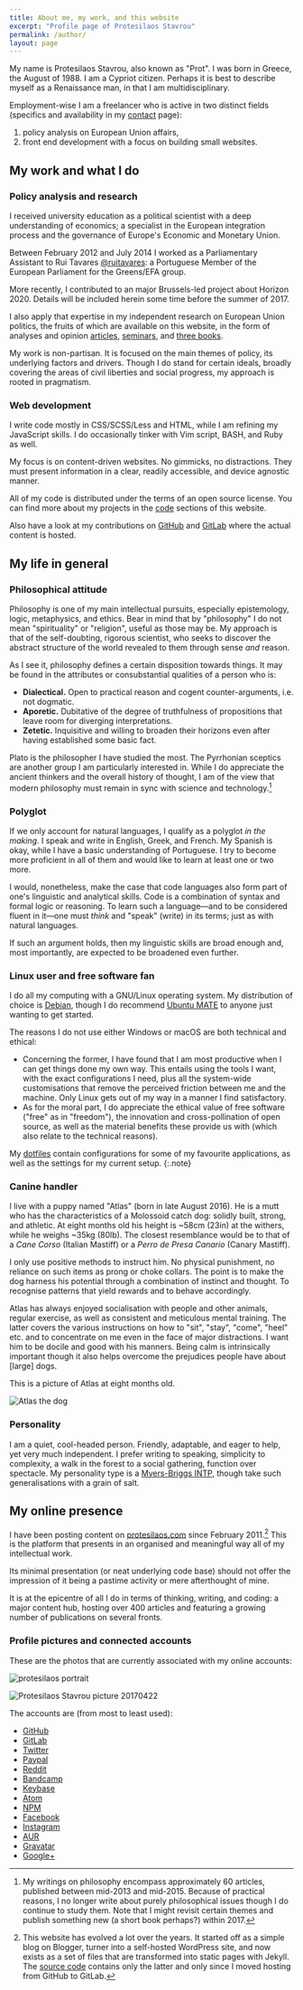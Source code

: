 ```yaml
---
title: About me, my work, and this website
excerpt: "Profile page of Protesilaos Stavrou"
permalink: /author/
layout: page
---
```


My name is Protesilaos Stavrou, also known as "Prot". I was born in Greece, the August of 1988. I am a Cypriot citizen. Perhaps it is best to describe myself as a Renaissance man, in that I am multidisciplinary.

Employment-wise I am a freelancer who is active in two distinct fields (specifics and availability in my [contact](/contact/) page):

1. policy analysis on European Union affairs,
2. front end development with a focus on building small websites.

## My work and what I do

### Policy analysis and research

I received university education as a political scientist with a deep understanding of economics; a specialist in the European integration process and the governance of Europe's Economic and Monetary Union.

Between February 2012 and July 2014 I worked as a Parliamentary Assistant to Rui Tavares [@ruitavares](https://twitter.com/ruitavares): a Portuguese Member of the European Parliament for the Greens/EFA group.

More recently, I contributed to an major Brussels-led project about Horizon 2020. Details will be included herein some time before the summer of 2017.

I also apply that expertise in my independent research on European Union politics, the fruits of which are available on this website, in the form of analyses and opinion [articles](/blog/), [seminars](/seminars/), and [three books](/books/).

My work is non-partisan. It is focused on the main themes of policy, its underlying factors and drivers. Though I do stand for certain ideals, broadly covering the areas of civil liberties and social progress, my approach is rooted in pragmatism.

### Web development

I write code mostly in CSS/SCSS/Less and HTML, while I am refining my JavaScript skills. I do occasionally tinker with Vim script, BASH, and Ruby as well.

My focus is on content-driven websites. No gimmicks, no distractions. They must present information in a clear, readily accessible, and device agnostic manner.

All of my code is distributed under the terms of an open source license. You can find more about my projects in the [code](/code/) sections of this website.

Also have a look at my contributions on [GitHub](https://github.com/protesilaos) and [GitLab](https://gitlab.com/protesilaos) where the actual content is hosted.

## My life in general

### Philosophical attitude

Philosophy is one of my main intellectual pursuits, especially epistemology, logic, metaphysics, and ethics. Bear in mind that by "philosophy" I do not mean "spirituality" or "religion", useful as those may be. My approach is that of the self-doubting, rigorous scientist, who seeks to discover the abstract structure of the world revealed to them through sense *and* reason.

As I see it, philosophy defines a certain disposition towards things. It may be found in the attributes or consubstantial qualities of a person who is:

- **Dialectical.** Open to practical reason and cogent counter-arguments, i.e. not dogmatic.
- **Aporetic.** Dubitative of the degree of truthfulness of propositions that leave room for diverging interpretations.
- **Zetetic.** Inquisitive and willing to broaden their horizons even after having established some basic fact.

Plato is the philosopher I have studied the most. The Pyrrhonian sceptics are another group I am particularly interested in. While I do appreciate the ancient thinkers and the overall history of thought, I am of the view that modern philosophy must remain in sync with science and technology.[^PhilosophyNote]

### Polyglot

If we only account for natural languages, I qualify as a polyglot *in the making*. I speak and write in English, Greek, and French. My Spanish is okay, while I have a basic understanding of Portuguese. I try to become more proficient in all of them and would like to learn at least one or two more.

I would, nonetheless, make the case that code languages also form part of one's linguistic and analytical skills. Code is a combination of syntax and formal logic or reasoning. To learn such a language—and to be considered fluent in it—one must *think* and "speak" (write) in its terms; just as with natural languages.

If such an argument holds, then my linguistic skills are broad enough and, most importantly, are expected to be broadened even further.

### Linux user and free software fan

I do all my computing with a GNU/Linux operating system. My distribution of choice is [Debian](https://www.debian.org/), though I do recommend [Ubuntu MATE](https://ubuntu-mate.org/) to anyone just wanting to get started.

The reasons I do not use either Windows or macOS are both technical and ethical:

- Concerning the former, I have found that I am most productive when I can get things done my own way. This entails using the tools I want, with the exact configurations I need, plus all the system-wide customisations that remove the perceived friction between me and the machine. Only Linux gets out of my way in a manner I find satisfactory.
- As for the moral part, I do appreciate the ethical value of free software ("free" as in "freedom"), the innovation and cross-pollination of open source, as well as the material benefits these provide us with (which also relate to the technical reasons).

My [dotfiles](https://github.com/protesilaos/dotfiles) contain configurations for some of my favourite applications, as well as the settings for my current setup.
{:.note}

### Canine handler

I live with a puppy named "Atlas" (born in late August 2016). He is a mutt who has the characteristics of a Molossoid catch dog: solidly built, strong, and athletic. At eight months old his height is ~58cm (23in) at the withers, while he weighs ~35kg (80lb). The closest resemblance would be to that of a *Cane Corso* (Italian Mastiff) or a *Perro de Presa Canario* (Canary Mastiff).

I only use positive methods to instruct him. No physical punishment, no reliance on such items as prong or choke collars. The point is to make the dog harness his potential through a combination of instinct and thought. To recognise patterns that yield rewards and to behave accordingly.

Atlas has always enjoyed socialisation with people and other animals, regular exercise, as well as consistent and meticulous mental training. The latter covers the various instructions on how to "sit", "stay", "come", "heel" etc. and to concentrate on me even in the face of major distractions. I want him to be docile and good with his manners. Being calm is intrinsically important though it also helps overcome the prejudices people have about [large] dogs.

This is a picture of Atlas at eight months old.

![Atlas the dog](/images/other/atlas_eight_months.jpg)

### Personality

I am a quiet, cool-headed person. Friendly, adaptable, and eager to help, yet very much independent. I prefer writing to speaking, simplicity to complexity, a walk in the forest to a social gathering, function over spectacle. My personality type is a [Myers-Briggs INTP](https://en.wikipedia.org/wiki/INTP), though take such generalisations with a grain of salt.

## My online presence

I have been posting content on [protesilaos.com](/) since February 2011.[^WebsiteVers] This is the platform that presents in an organised and meaningful way all of my intellectual work.

Its minimal presentation (or neat underlying code base) should not offer the impression of it being a pastime activity or mere afterthought of mine.

It is at the epicentre of all I do in terms of thinking, writing, and coding: a major content hub, hosting over 400 articles and featuring a growing number of publications on several fronts.

### Profile pictures and connected accounts

These are the photos that are currently associated with my online accounts:

![protesilaos portrait](/images/self/prot_portrait.jpg)

![Protesilaos Stavrou picture 20170422](/images/self/protesilaos_stavrou_nature_20170422.jpg)

The accounts are (from most to least used):

- [GitHub](https://github.com/protesilaos)
- [GitLab](https://gitlab.com/protesilaos)
- [Twitter](https://twitter.com/protstavrou)
- [Paypal](https://www.paypal.me/protesilaos)
- [Reddit](https://www.reddit.com/user/protesilaos)
- [Bandcamp](https://bandcamp.com/protesilaos)
- [Keybase](https://keybase.io/protesilaos)
- [Atom](https://atom.io/users/protesilaos)
- [NPM](https://www.npmjs.com/~protesilaos)
- [Facebook](https://www.facebook.com/protesilaos.stavrou)
- [Instagram](https://www.instagram.com/protesilaos)
- [AUR](https://aur.archlinux.org/account/protesilaos)
- [Gravatar](https://en.gravatar.com/protesilaos)
- [Google+](https://plus.google.com/113081803807819597676)

[^PhilosophyNote]: My writings on philosophy encompass approximately 60 articles, published between mid-2013 and mid-2015. Because of practical reasons, I no longer write about purely philosophical issues though I do continue to study them. Note that I might revisit certain themes and publish something new (a short book perhaps?) within 2017.

[^WebsiteVers]: This website has evolved a lot over the years. It started off as a simple blog on Blogger, turner into a self-hosted WordPress site, and now exists as a set of files that are transformed into static pages with Jekyll. The [source code](https://gitlab.com/protesilaos/protesilaos.gitlab.io) contains only the latter and only since I moved hosting from GitHub to GitLab.
